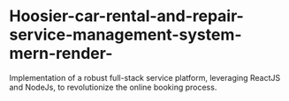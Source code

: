 # Hoosier-car-rental-and-repair-service-management-system-mern-render-
Implementation of a robust full-stack service platform, leveraging ReactJS and NodeJs, to revolutionize the online booking process.
